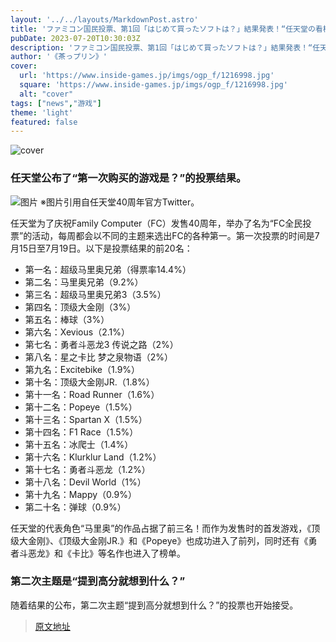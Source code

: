 ```yaml
---
layout: '../../layouts/MarkdownPost.astro'
title: 'ファミコン国民投票、第1回「はじめて買ったソフトは？」結果発表！“任天堂の看板キャラ”がTOP3独占'
pubDate: 2023-07-20T10:30:03Z
description: 'ファミコン国民投票、第1回「はじめて買ったソフトは？」結果発表！“任天堂の看板キャラ”がTOP3独占'
author: '《茶っプリン》'
cover:
  url: 'https://www.inside-games.jp/imgs/ogp_f/1216998.jpg'
  square: 'https://www.inside-games.jp/imgs/ogp_f/1216998.jpg'
  alt: "cover"
tags: ["news","游戏"]
theme: 'light'
featured: false
---
```


![cover](https://www.inside-games.jp/imgs/ogp_f/1216998.jpg)

### 任天堂公布了“第一次购买的游戏是？”的投票结果。

![图片](https://www.inside-games.jp/imgs/zoom/1216996.jpg)
※图片引用自任天堂40周年官方Twitter。

任天堂为了庆祝Family Computer（FC）发售40周年，举办了名为“FC全民投票”的活动，每周都会以不同的主题来选出FC的各种第一。第一次投票的时间是7月15日至7月19日。以下是投票结果的前20名：

- 第一名：超级马里奥兄弟（得票率14.4%）
- 第二名：马里奥兄弟（9.2%）
- 第三名：超级马里奥兄弟3（3.5%）
- 第四名：顶级大金刚（3%）
- 第五名：棒球（3%）
- 第六名：Xevious（2.1%）
- 第七名：勇者斗恶龙3 传说之路（2%）
- 第八名：星之卡比 梦之泉物语（2%）
- 第九名：Excitebike（1.9%）
- 第十名：顶级大金刚JR.（1.8%）
- 第十一名：Road Runner（1.6%）
- 第十二名：Popeye（1.5%）
- 第十三名：Spartan X（1.5%）
- 第十四名：F1 Race（1.5%）
- 第十五名：冰爬士（1.4%）
- 第十六名：Klurklur Land（1.2%）
- 第十七名：勇者斗恶龙（1.2%）
- 第十八名：Devil World（1%）
- 第十九名：Mappy（0.9%）
- 第二十名：弹球（0.9%）

任天堂的代表角色“马里奥”的作品占据了前三名！而作为发售时的首发游戏，《顶级大金刚》、《顶级大金刚JR.》和《Popeye》也成功进入了前列，同时还有《勇者斗恶龙》和《卡比》等名作也进入了榜单。

### 第二次主题是“提到高分就想到什么？”

随着结果的公布，第二次主题“提到高分就想到什么？”的投票也开始接受。

>[原文地址](https://www.inside-games.jp/article/2023/07/20/147303.html)  
